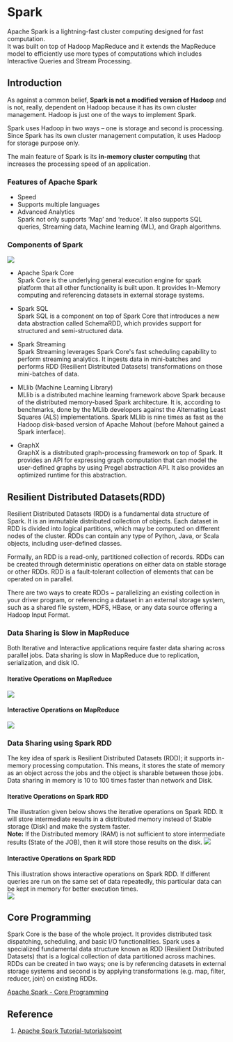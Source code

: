 # Spark

Apache Spark is a lightning-fast cluster computing designed for fast computation.   
It was built on top of Hadoop MapReduce and it extends the MapReduce model to efficiently use more types of computations which includes Interactive Queries and Stream Processing.

## Introduction

As against a common belief, **Spark is not a modified version of Hadoop** and is not, really, dependent on Hadoop because it has its own cluster management. Hadoop is just one of the ways to implement Spark.

Spark uses Hadoop in two ways – one is storage and second is processing. Since Spark has its own cluster management computation, it uses Hadoop for storage purpose only.

The main feature of Spark is its **in-memory cluster computing** that increases the processing speed of an application.


### Features of Apache Spark
- Speed 
- Supports multiple languages
- Advanced Analytics    
Spark not only supports ‘Map’ and ‘reduce’. It also supports SQL queries, Streaming data, Machine learning (ML), and Graph algorithms.


### Components of Spark
![](https://www.tutorialspoint.com/apache_spark/images/components_of_spark.jpg)  
- Apache Spark Core  
Spark Core is the underlying general execution engine for spark platform that all other functionality is built upon. It provides In-Memory computing and referencing datasets in external storage systems.

- Spark SQL  
Spark SQL is a component on top of Spark Core that introduces a new data abstraction called SchemaRDD, which provides support for structured and semi-structured data.

- Spark Streaming  
Spark Streaming leverages Spark Core's fast scheduling capability to perform streaming analytics. It ingests data in mini-batches and performs RDD (Resilient Distributed Datasets) transformations on those mini-batches of data.

- MLlib (Machine Learning Library)  
MLlib is a distributed machine learning framework above Spark because of the distributed memory-based Spark architecture. It is, according to benchmarks, done by the MLlib developers against the Alternating Least Squares (ALS) implementations. Spark MLlib is nine times as fast as the Hadoop disk-based version of Apache Mahout (before Mahout gained a Spark interface).

- GraphX  
GraphX is a distributed graph-processing framework on top of Spark. It provides an API for expressing graph computation that can model the user-defined graphs by using Pregel abstraction API. It also provides an optimized runtime for this abstraction.

## Resilient Distributed Datasets(RDD)
Resilient Distributed Datasets (RDD) is a fundamental data structure of Spark. It is an immutable distributed collection of objects. Each dataset in RDD is divided into logical partitions, which may be computed on different nodes of the cluster. RDDs can contain any type of Python, Java, or Scala objects, including user-defined classes.  

Formally, an RDD is a read-only, partitioned collection of records. RDDs can be created through deterministic operations on either data on stable storage or other RDDs. RDD is a fault-tolerant collection of elements that can be operated on in parallel.  

There are two ways to create RDDs − parallelizing an existing collection in your driver program, or referencing a dataset in an external storage system, such as a shared file system, HDFS, HBase, or any data source offering a Hadoop Input Format.  

### Data Sharing is Slow in MapReduce
Both Iterative and Interactive applications require faster data sharing across parallel jobs. Data sharing is slow in MapReduce due to replication, serialization, and disk IO.  

#### Iterative Operations on MapReduce
![](https://www.tutorialspoint.com/apache_spark/images/iterative_operations_on_mapreduce.jpg)  

#### Interactive Operations on MapReduce
![](https://www.tutorialspoint.com/apache_spark/images/interactive_operations_on_mapreduce.jpg)


### Data Sharing using Spark RDD
The key idea of spark is Resilient Distributed Datasets (RDD); it supports in-memory processing computation. This means, it stores the state of memory as an object across the jobs and the object is sharable between those jobs. Data sharing in memory is 10 to 100 times faster than network and Disk.  


#### Iterative Operations on Spark RDD
The illustration given below shows the iterative operations on Spark RDD. It will store intermediate results in a distributed memory instead of Stable storage (Disk) and make the system faster.  
**Note:** If the Distributed memory (RAM) is not sufficient to store intermediate results (State of the JOB), then it will store those results on the disk.
![](https://www.tutorialspoint.com/apache_spark/images/iterative_operations_on_spark_rdd.jpg)  

#### Interactive Operations on Spark RDD
This illustration shows interactive operations on Spark RDD. If different queries are run on the same set of data repeatedly, this particular data can be kept in memory for better execution times.  
![](https://www.tutorialspoint.com/apache_spark/images/interactive_operations_on_spark_rdd.jpg)  



## Core Programming
Spark Core is the base of the whole project. It provides distributed task dispatching, scheduling, and basic I/O functionalities. Spark uses a specialized fundamental data structure known as RDD (Resilient Distributed Datasets) that is a logical collection of data partitioned across machines.    
RDDs can be created in two ways; one is by referencing datasets in external storage systems and second is by applying transformations (e.g. map, filter, reducer, join) on existing RDDs.

[Apache Spark - Core Programming](https://www.tutorialspoint.com/apache_spark/apache_spark_core_programming.htm)  




## Reference
1. [Apache Spark Tutorial-tutorialspoint](https://www.tutorialspoint.com/apache_spark/index.htm)
